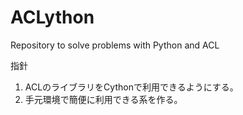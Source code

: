 # ACLython
Repository to solve problems with Python and ACL

指針

1. ACLのライブラリをCythonで利用できるようにする。
2. 手元環境で簡便に利用できる系を作る。